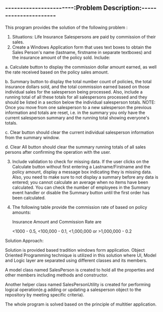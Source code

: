-----------------------:Problem Description:----------------------
------------------------------------------------------------------


This program provides the solution of the following problem :

1.	Situations:  Life Insurance Salespersons are paid by commission of their sales. 
2.	Create a Windows Application form that uses text boxes to obtain the Sales Person's name (lastname, firstname in separate textboxes) and the insurance amount of the policy sold.  Include:

a.	Calculate button to display the commission dollar amount earned, as well the rate received based on the policy sales amount.  

b.	Summary button to display the total number count of policies, the total insurance dollars sold, and the total commission earned based on those individual sales for the salesperson being processed.  Also, include a running total of all  these totals for all salespersons processed and they should be listed in a section below the individual salesperson totals.  NOTE:  Once you move from one salesperson to a new salesperson the previous information and totals are reset, i.e. in the summary you only have the current salesperson summary and the running total showing everyone's totals.  

c.	Clear button should clear the current individual salesperson information from the summary window.

d.	Clear All button should clear the summary running totals of all sales persons after confirming the operation with the user.


3.	Include validation to check for missing data. If the user clicks on the Calculate button without first entering a Lastname/Firstname and the policy amount, display a message box indicating they is missing data.  Also, you need to make sure to not display a summary before any data is entered; you cannot calculate an average when no items have been calculated.  You can check the number of employees in the Summary event handler or disable the Summary button until the first order has been calculated.
4.	The following table provide the commission rate of based on policy amounts:

 
	Insurance Amount and Commission Rate are
	
	   <1000 - 0.5,
	  <100,000 - 0.1,
	 <1,000,000 or >1,000,000 - 0.2				
	

Solution Approach:

Solution is provided based tradition windows form application. Object Oriented Programming technique is utilized in this solution where UI, Model and Logic layer are separated using different classes and its members.

A model class named SalesPerson is created to hold all the properties and other members including methods and constructor.

Another helper class named SalesPersonUtility is created for performing logical operation(e.g adding or updating a salesperson object to the repository by meeting specific criteria). 

The whole program is solved based on the principle of multitier application. 


